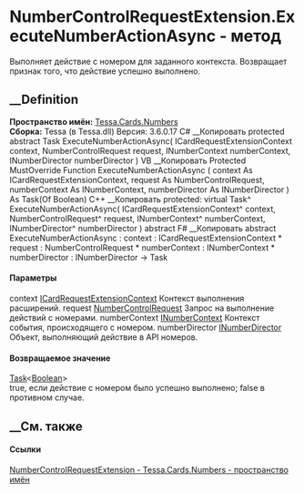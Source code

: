# NumberControlRequestExtension.ExecuteNumberActionAsync - метод
Выполняет действие с номером для заданного контекста. Возвращает признак того,
что действие успешно выполнено.
## __Definition
 **Пространство имён:** [Tessa.Cards.Numbers](N_Tessa_Cards_Numbers.htm)  
 **Сборка:** Tessa (в Tessa.dll) Версия: 3.6.0.17
C# __Копировать
     protected abstract Task<bool> ExecuteNumberActionAsync(
    	ICardRequestExtensionContext context,
    	NumberControlRequest request,
    	INumberContext numberContext,
    	INumberDirector numberDirector
    )
VB __Копировать
     Protected MustOverride Function ExecuteNumberActionAsync ( 
    	context As ICardRequestExtensionContext,
    	request As NumberControlRequest,
    	numberContext As INumberContext,
    	numberDirector As INumberDirector
    ) As Task(Of Boolean)
C++ __Копировать
     protected:
    virtual Task<bool>^ ExecuteNumberActionAsync(
    	ICardRequestExtensionContext^ context, 
    	NumberControlRequest^ request, 
    	INumberContext^ numberContext, 
    	INumberDirector^ numberDirector
    ) abstract
F# __Копировать
     abstract ExecuteNumberActionAsync : 
            context : ICardRequestExtensionContext * 
            request : NumberControlRequest * 
            numberContext : INumberContext * 
            numberDirector : INumberDirector -> Task<bool> 
#### Параметры
context
[ICardRequestExtensionContext](T_Tessa_Cards_Extensions_ICardRequestExtensionContext.htm)
    Контекст выполнения расширений.
request [NumberControlRequest](T_Tessa_Cards_Numbers_NumberControlRequest.htm)
    Запрос на выполнение действий с номерами.
numberContext [INumberContext](T_Tessa_Cards_Numbers_INumberContext.htm)
    Контекст события, происходящего с номером.
numberDirector [INumberDirector](T_Tessa_Cards_Numbers_INumberDirector.htm)
    Объект, выполняющий действие в API номеров.
#### Возвращаемое значение
[Task](https://learn.microsoft.com/dotnet/api/system.threading.tasks.task-1)<[Boolean](https://learn.microsoft.com/dotnet/api/system.boolean)>  
true, если действие с номером было успешно выполнено; false в противном
случае.
## __См. также
#### Ссылки
[NumberControlRequestExtension -
](T_Tessa_Cards_Numbers_NumberControlRequestExtension.htm)
[Tessa.Cards.Numbers - пространство имён](N_Tessa_Cards_Numbers.htm)
